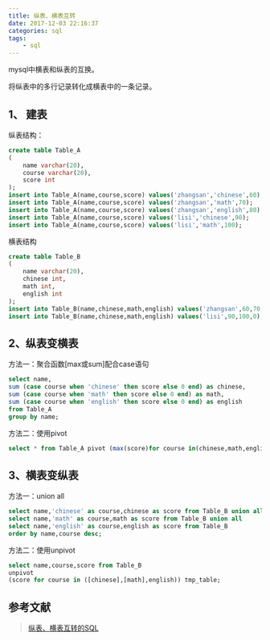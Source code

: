 ```yaml
---
title: 纵表、横表互转
date: 2017-12-03 22:16:37
categories: sql
tags:
	- sql
---
```


mysql中横表和纵表的互换。

<!-- more -->

将纵表中的多行记录转化成横表中的一条记录。

## 1、 建表

纵表结构：

```sql
create table Table_A
(
    name varchar(20),
    course varchar(20),
    score int
);
insert into Table_A(name,course,score) values('zhangsan','chinese',60);
insert into Table_A(name,course,score) values('zhangsan','math',70);
insert into Table_A(name,course,score) values('zhangsan','english',80);
insert into Table_A(name,course,score) values('lisi','chinese',90);
insert into Table_A(name,course,score) values('lisi','math',100);
```

横表结构

```sql
create table Table_B
(
    name varchar(20),
    chinese int,
    math int,
    english int
);
insert into Table_B(name,chinese,math,english) values('zhangsan',60,70,80);
insert into Table_B(name,chinese,math,english) values('lisi',90,100,0);
```

## 2、纵表变横表

方法一：聚合函数[max或sum]配合case语句

```sql
select name,
sum (case course when 'chinese' then score else 0 end) as chinese,
sum (case course when 'math' then score else 0 end) as math,
sum (case course when 'english' then score else 0 end) as english
from Table_A
group by name;
```

方法二：使用pivot
```sql
select * from Table_A pivot (max(score)for course in(chinese,math,english)) tmp_table;
```

## 3、横表变纵表
方法一：union all

```sql
select name,'chinese' as course,chinese as score from Table_B union all
select name,'math' as course,math as score from Table_B union all
select name,'english' as course,english as score from Table_B
order by name,course desc;
```

方法二：使用unpivot 

```sql
select name,course,score from Table_B
unpivot
(score for course in ([chinese],[math],english)) tmp_table;
```

## 参考文献
>[纵表、横表互转的SQL](http://www.cnblogs.com/liushen/p/3333936.html)